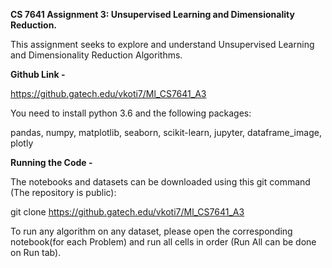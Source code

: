 **CS 7641 Assignment 3: Unsupervised Learning and Dimensionality Reduction.**

This assignment seeks to explore and understand Unsupervised Learning and Dimensionality Reduction Algorithms.

**Github Link -** 

https://github.gatech.edu/vkoti7/Ml_CS7641_A3

You need to install python 3.6 and the following packages:

pandas, numpy, matplotlib, seaborn, scikit-learn, jupyter, dataframe_image, plotly

**Running the Code -**

The notebooks and datasets can be downloaded using this git command (The repository is public):

git clone https://github.gatech.edu/vkoti7/Ml_CS7641_A3

To run any algorithm on any dataset, please open the corresponding notebook(for each Problem) and run all cells in order (Run All can be done on Run tab).   
